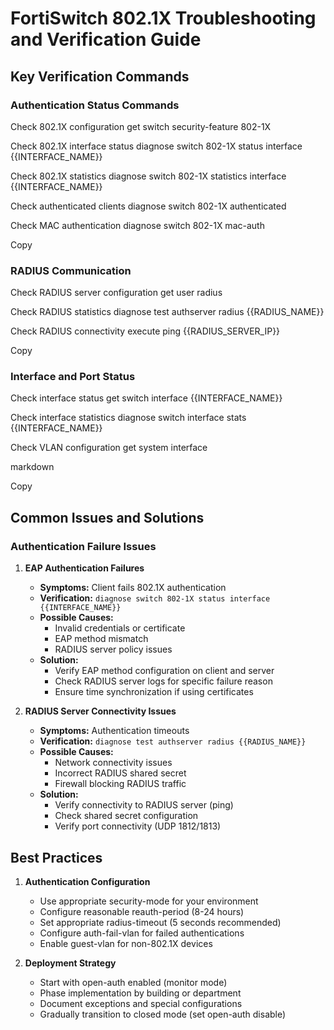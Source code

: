 # FortiSwitch 802.1X Troubleshooting and Verification Guide

## Key Verification Commands

### Authentication Status Commands

Check 802.1X configuration
get switch security-feature 802-1X

Check 802.1X interface status
diagnose switch 802-1X status interface {{INTERFACE_NAME}}

Check 802.1X statistics
diagnose switch 802-1X statistics interface {{INTERFACE_NAME}}

Check authenticated clients
diagnose switch 802-1X authenticated

Check MAC authentication
diagnose switch 802-1X mac-auth


Copy

### RADIUS Communication

Check RADIUS server configuration
get user radius

Check RADIUS statistics
diagnose test authserver radius {{RADIUS_NAME}}

Check RADIUS connectivity
execute ping {{RADIUS_SERVER_IP}}


Copy

### Interface and Port Status

Check interface status
get switch interface {{INTERFACE_NAME}}

Check interface statistics
diagnose switch interface stats {{INTERFACE_NAME}}

Check VLAN configuration
get system interface

markdown

Copy

## Common Issues and Solutions

### Authentication Failure Issues

1. **EAP Authentication Failures**
   - **Symptoms:** Client fails 802.1X authentication
   - **Verification:** `diagnose switch 802-1X status interface {{INTERFACE_NAME}}`
   - **Possible Causes:** 
     - Invalid credentials or certificate
     - EAP method mismatch
     - RADIUS server policy issues
   - **Solution:** 
     - Verify EAP method configuration on client and server
     - Check RADIUS server logs for specific failure reason
     - Ensure time synchronization if using certificates

2. **RADIUS Server Connectivity Issues**
   - **Symptoms:** Authentication timeouts
   - **Verification:** `diagnose test authserver radius {{RADIUS_NAME}}`
   - **Possible Causes:**
     - Network connectivity issues
     - Incorrect RADIUS shared secret
     - Firewall blocking RADIUS traffic
   - **Solution:**
     - Verify connectivity to RADIUS server (ping)
     - Check shared secret configuration
     - Verify port connectivity (UDP 1812/1813)

## Best Practices

1. **Authentication Configuration**
   - Use appropriate security-mode for your environment
   - Configure reasonable reauth-period (8-24 hours)
   - Set appropriate radius-timeout (5 seconds recommended)
   - Configure auth-fail-vlan for failed authentications
   - Enable guest-vlan for non-802.1X devices

2. **Deployment Strategy**
   - Start with open-auth enabled (monitor mode)
   - Phase implementation by building or department
   - Document exceptions and special configurations
   - Gradually transition to closed mode (set open-auth disable)
